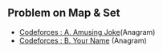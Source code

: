 ## Problem on Map & Set

- [Codeforces : A. Amusing Joke](https://codeforces.com/contest/141/problem/A)(Anagram)
- [Codeforces : B. Your Name](https://codeforces.com/contest/2167/problem/B) (Anagram)
